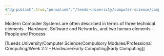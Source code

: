 ```yaml
---
{"dg-publish":true,"permalink":"/leeds-university/computer-science/compulsory-modules/professional-computing/week-2-2-hardware/week-2-2-hardware/","tags":["TODO"]}
---
```


Modern Computer Systems are often described in terms of three technical elements - Hardware, Software and Networks, and two human elements - People and Process

[[Leeds University/Computer Science/Compulsory Modules/Professional Computing/Week 2.2 - Hardware/Early Computing\|Early Computing]]
